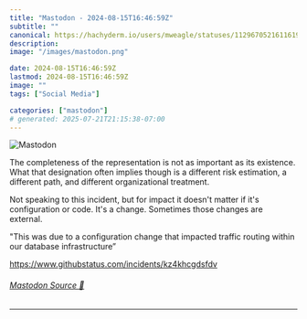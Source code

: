 ```yaml
---
title: "Mastodon - 2024-08-15T16:46:59Z"
subtitle: ""
canonical: https://hachyderm.io/users/mweagle/statuses/112967052161161917
description:
image: "/images/mastodon.png"

date: 2024-08-15T16:46:59Z
lastmod: 2024-08-15T16:46:59Z
image: ""
tags: ["Social Media"]

categories: ["mastodon"]
# generated: 2025-07-21T21:15:38-07:00
---
```

![Mastodon](/images/mastodon.png)

<p>The completeness of the representation is not as important as its existence. What that designation often implies though is a different risk estimation, a different path, and different organizational treatment. </p><p>Not speaking to this incident, but for impact it doesn&#39;t matter if it&#39;s configuration or code. It&#39;s a change. Sometimes those changes are external.</p><p>&quot;This was due to a configuration change that impacted traffic routing within our database infrastructure”</p><p><a href="https://www.githubstatus.com/incidents/kz4khcgdsfdv" target="_blank" rel="nofollow noopener noreferrer" translate="no"><span class="invisible">https://www.</span><span class="ellipsis">githubstatus.com/incidents/kz4</span><span class="invisible">khcgdsfdv</span></a></p>


###### [Mastodon Source 🐘](https://hachyderm.io/@mweagle/112967052161161917)

___
